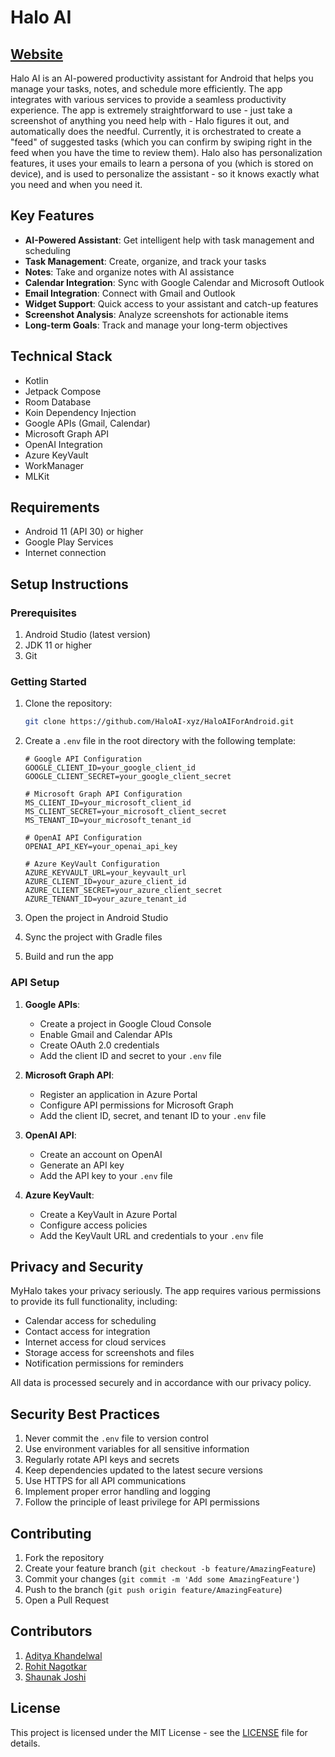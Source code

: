 # Halo AI

## [Website](https://haloai.xyz/)

Halo AI is an AI-powered productivity assistant for Android that helps you manage your tasks, notes, and schedule more efficiently. The app integrates with various services to provide a seamless productivity experience.
The app is extremely straightforward to use - just take a screenshot of anything you need help with - Halo figures it out, and automatically does the needful. Currently, it is orchestrated to create a "feed" of suggested tasks (which you can confirm by swiping right in the feed when you have the time to review them). Halo also has personalization features, it uses your emails to learn a persona of you (which is stored on device), and is used to personalize the assistant - so it knows exactly what you need and when you need it.

## Key Features

- **AI-Powered Assistant**: Get intelligent help with task management and scheduling
- **Task Management**: Create, organize, and track your tasks
- **Notes**: Take and organize notes with AI assistance
- **Calendar Integration**: Sync with Google Calendar and Microsoft Outlook
- **Email Integration**: Connect with Gmail and Outlook
- **Widget Support**: Quick access to your assistant and catch-up features
- **Screenshot Analysis**: Analyze screenshots for actionable items
- **Long-term Goals**: Track and manage your long-term objectives

## Technical Stack

- Kotlin
- Jetpack Compose
- Room Database
- Koin Dependency Injection
- Google APIs (Gmail, Calendar)
- Microsoft Graph API
- OpenAI Integration
- Azure KeyVault
- WorkManager
- MLKit

## Requirements

- Android 11 (API 30) or higher
- Google Play Services
- Internet connection

## Setup Instructions

### Prerequisites

1. Android Studio (latest version)
2. JDK 11 or higher
3. Git

### Getting Started

1. Clone the repository:
   ```bash
   git clone https://github.com/HaloAI-xyz/HaloAIForAndroid.git
   ```

2. Create a `.env` file in the root directory with the following template:
   ```env
   # Google API Configuration
   GOOGLE_CLIENT_ID=your_google_client_id
   GOOGLE_CLIENT_SECRET=your_google_client_secret

   # Microsoft Graph API Configuration
   MS_CLIENT_ID=your_microsoft_client_id
   MS_CLIENT_SECRET=your_microsoft_client_secret
   MS_TENANT_ID=your_microsoft_tenant_id

   # OpenAI API Configuration
   OPENAI_API_KEY=your_openai_api_key

   # Azure KeyVault Configuration
   AZURE_KEYVAULT_URL=your_keyvault_url
   AZURE_CLIENT_ID=your_azure_client_id
   AZURE_CLIENT_SECRET=your_azure_client_secret
   AZURE_TENANT_ID=your_azure_tenant_id
   ```

3. Open the project in Android Studio

4. Sync the project with Gradle files

5. Build and run the app

### API Setup

1. **Google APIs**:
   - Create a project in Google Cloud Console
   - Enable Gmail and Calendar APIs
   - Create OAuth 2.0 credentials
   - Add the client ID and secret to your `.env` file

2. **Microsoft Graph API**:
   - Register an application in Azure Portal
   - Configure API permissions for Microsoft Graph
   - Add the client ID, secret, and tenant ID to your `.env` file

3. **OpenAI API**:
   - Create an account on OpenAI
   - Generate an API key
   - Add the API key to your `.env` file

4. **Azure KeyVault**:
   - Create a KeyVault in Azure Portal
   - Configure access policies
   - Add the KeyVault URL and credentials to your `.env` file

## Privacy and Security

MyHalo takes your privacy seriously. The app requires various permissions to provide its full functionality, including:
- Calendar access for scheduling
- Contact access for integration
- Internet access for cloud services
- Storage access for screenshots and files
- Notification permissions for reminders

All data is processed securely and in accordance with our privacy policy.

## Security Best Practices

1. Never commit the `.env` file to version control
2. Use environment variables for all sensitive information
3. Regularly rotate API keys and secrets
4. Keep dependencies updated to the latest secure versions
5. Use HTTPS for all API communications
6. Implement proper error handling and logging
7. Follow the principle of least privilege for API permissions

## Contributing

1. Fork the repository
2. Create your feature branch (`git checkout -b feature/AmazingFeature`)
3. Commit your changes (`git commit -m 'Add some AmazingFeature'`)
4. Push to the branch (`git push origin feature/AmazingFeature`)
5. Open a Pull Request

## Contributors
1. [Aditya Khandelwal](https://github.com/adityak6798)
2. [Rohit Nagotkar](https://github.com/rxhxt)
3. [Shaunak Joshi](https://github.com/GrantorShadow)

## License

This project is licensed under the MIT License - see the [LICENSE](LICENSE) file for details.
